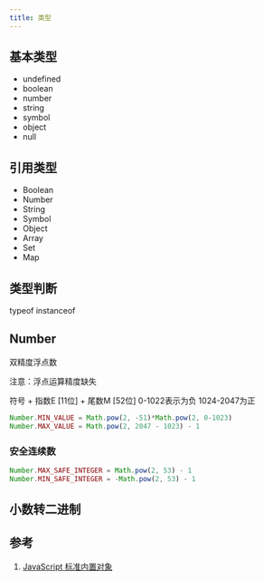 ```yaml
---
title: 类型
---
```


## 基本类型

- undefined
- boolean
- number
- string
- symbol
- object
- null

## 引用类型

- Boolean
- Number
- String
- Symbol
- Object
- Array
- Set
- Map

## 类型判断

typeof instanceof

## Number

双精度浮点数

注意：浮点运算精度缺失

符号 + 指数E [11位] + 尾数M [52位]
0-1022表示为负
1024-2047为正

```js
Number.MIN_VALUE = Math.pow(2, -51)*Math.pow(2, 0-1023)
Number.MAX_VALUE = Math.pow(2, 2047 - 1023) - 1
```

### 安全连续数

```js
Number.MAX_SAFE_INTEGER = Math.pow(2, 53) - 1
Number.MIN_SAFE_INTEGER = -Math.pow(2, 53) - 1
```

## 小数转二进制

## 参考

1. [JavaScript 标准内置对象](https://developer.mozilla.org/zh-CN/docs/Web/JavaScript/Reference/Global_Objects)